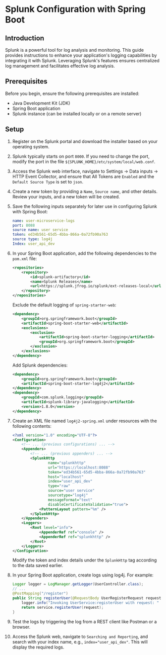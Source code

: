 # Splunk Configuration with Spring Boot

## Introduction

Splunk is a powerful tool for log analysis and monitoring. This guide provides instructions to enhance your application's logging capabilities by integrating it with Splunk. Leveraging Splunk's features ensures centralized log management and facilitates effective log analysis.

## Prerequisites

Before you begin, ensure the following prerequisites are installed:

- Java Development Kit (JDK)
- Spring Boot application
- Splunk instance (can be installed locally or on a remote server)

## Setup

1. Register on the Splunk portal and download the installer based on your operating system.

2. Splunk typically starts on port `8000`. If you need to change the port, modify the port in the file `${SPLUNK_HOME}/etc/system/local/web.conf`.

3. Access the Splunk web interface, navigate to Settings -> Data inputs -> HTTP Event Collector, and ensure that All Tokens are `Enabled` and the `Default Source Type` is set to `json`.

4. Create a new token by providing a `Name`, `Source name`, and other details. Review your inputs, and a new token will be created.

5. Save the following inputs separately for later use in configuring Splunk with Spring Boot:

    ```yaml
    name: user-microservice-logs
    port: 8088
    source name: user service
    token: ed34b561-65d5-4bba-866a-0a72fb90a763
    source type: log4j
    Index: user_api_dev
    ```

6. In your Spring Boot application, add the following dependencies to the `pom.xml` file:

    ```xml
    <repositories>
        <repository>
            <id>splunk-artifactory</id>
            <name>Splunk Releases</name>
            <url>https://splunk.jfrog.io/splunk/ext-releases-local</url>
        </repository>
    </repositories>
    ```

    Exclude the default logging of `spring-starter-web`:

    ```xml
    <dependency>
        <groupId>org.springframework.boot</groupId>
        <artifactId>spring-boot-starter-web</artifactId>
        <exclusions>
            <exclusion>
                <artifactId>spring-boot-starter-logging</artifactId>
                <groupId>org.springframework.boot</groupId>
            </exclusion>
        </exclusions>
    </dependency>
    ```

    Add Splunk dependencies:

    ```xml
    <dependency>
        <groupId>org.springframework.boot</groupId>
        <artifactId>spring-boot-starter-log4j2</artifactId>
    </dependency>
    <dependency>
        <groupId>com.splunk.logging</groupId>
        <artifactId>splunk-library-javalogging</artifactId>
        <version>1.8.0</version>
    </dependency>
    ```

7. Create an XML file named `log4j2-spring.xml` under resources with the following contents:

    ```xml
    <?xml version="1.0" encoding="UTF-8"?>
    <Configuration>
        <!-- ... (previous configurations) ... -->
        <Appenders>
            <!-- ... (previous appenders) ... -->
            <SplunkHttp
                    name="splunkhttp"
                    url="https://localhost:8088"
                    token="ed34b561-65d5-4bba-866a-0a72fb90a763"
                    host="localhost"
                    index="user_api_dev"
                    type="raw"
                    source="user service"
                    sourcetype="log4j"
                    messageFormat="text"
                    disableCertificateValidation="true">
                <PatternLayout pattern="%m" />
            </SplunkHttp>
        </Appenders>
        <Loggers>
            <Root level="info">
                <AppenderRef ref="console" />
                <AppenderRef ref="splunkhttp" />
            </Root>
        </Loggers>
    </Configuration>
    ```

    Modify the token and index details under the `SplunkHttp` tag according to the data saved earlier.

8. In your Spring Boot application, create logs using log4j. For example:

    ```java
    Logger logger = LogManager.getLogger(UserController.class);
    // ...
    @PostMapping("/register")
    public String registerUser(@RequestBody UserRegisterRequest request) {
        logger.info("Invoking UserService:registerUser with request: " + request);
        return service.registerUser(request);
    }
    ```

9. Test the logs by triggering the log from a REST client like Postman or a browser.

10. Access the Splunk web, navigate to `Searching and Reporting`, and search with your index name, e.g., `index="user_api_dev"`. This will display the required logs.

